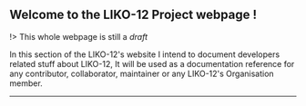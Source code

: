 ## Welcome to the LIKO-12 Project webpage !
!> This whole webpage is still a _draft_

In this section of the LIKO-12's website I intend to document developers related stuff about LIKO-12,
It will be used as a documentation reference for any contributor, collaborator, maintainer or any LIKO-12's Organisation member.

---
